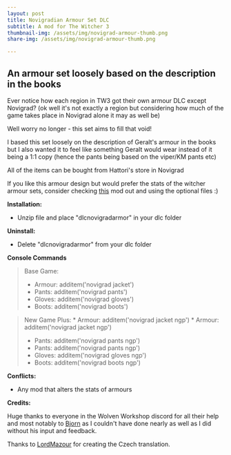 ```yaml
---
layout: post
title: Novigradian Armour Set DLC
subtitle: A mod for The Witcher 3
thumbnail-img: /assets/img/novigrad-armour-thumb.png
share-img: /assets/img/novigrad-armour-thumb.png

---
```


## An armour set loosely based on the description in the books 

Ever notice how each region in TW3 got their own armour DLC except Novigrad? (ok well it's not exactly a region but considering how much of the game takes place in Novigrad alone it may as well be)

Well worry no longer - this set aims to fill that void!

I based this set loosely on the description of Geralt's armour in the books but I also wanted it to feel like something Geralt would wear instead of it being a 1:1 copy (hence the pants being based on the viper/KM pants etc)

All of the items can be bought from Hattori's store in Novigrad

If you like this armour design but would prefer the stats of the witcher armour sets, consider checking [this](https://www.nexusmods.com/witcher3/mods/6404)﻿ mod out and using the optional files :)

**Installation:**
* Unzip file and place "dlcnovigradarmor" in your dlc folder

**Uninstall:**
* Delete "dlcnovigradarmor" from your dlc folder

**Console Commands**
>Base Game:
>* Armour: additem('novigrad jacket')
>* Pants: additem('novigrad pants')
>* Gloves: additem('novigrad gloves')
>* Boots: additem('novigrad boots')

>New Game Plus:
>﻿* Armour: additem('novigrad jacket ngp')
>﻿* Armour: additem('novigrad jacket ngp')
>* Pants: additem('novigrad pants ngp')
>* Pants: additem('novigrad pants ngp')
>* Gloves: additem('novigrad gloves ngp')
>* Boots: additem('novigrad boots ngp')

**Conflicts:**
* Any mod that alters the stats of armours

**Credits:**

Huge thanks to everyone in the Wolven Workshop discord for all their help and most notably to [Bjorn](https://next.nexusmods.com/profile/Bjorn18/about-me?gameId=952) as I couldn't have done nearly as well as I did without his input and feedback.

Thanks to [LordMazour](https://next.nexusmods.com/profile/LordMazour/about-me) for creating the Czech translation.
